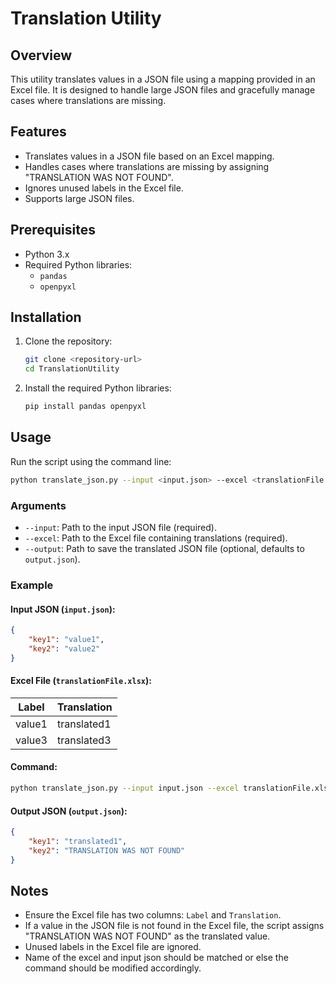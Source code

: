 # Translation Utility

## Overview
This utility translates values in a JSON file using a mapping provided in an Excel file. It is designed to handle large JSON files and gracefully manage cases where translations are missing.

## Features
- Translates values in a JSON file based on an Excel mapping.
- Handles cases where translations are missing by assigning "TRANSLATION WAS NOT FOUND".
- Ignores unused labels in the Excel file.
- Supports large JSON files.

## Prerequisites
- Python 3.x
- Required Python libraries:
  - `pandas`
  - `openpyxl`

## Installation
1. Clone the repository:
   ```bash
   git clone <repository-url>
   cd TranslationUtility
   ```
2. Install the required Python libraries:
   ```bash
   pip install pandas openpyxl
   ```

## Usage
Run the script using the command line:
```bash
python translate_json.py --input <input.json> --excel <translationFile.xlsx> --output <output.json>
```

### Arguments
- `--input`: Path to the input JSON file (required).
- `--excel`: Path to the Excel file containing translations (required).
- `--output`: Path to save the translated JSON file (optional, defaults to `output.json`).

### Example
#### Input JSON (`input.json`):
```json
{
    "key1": "value1",
    "key2": "value2"
}
```

#### Excel File (`translationFile.xlsx`):
| Label   | Translation |
|---------|-------------|
| value1  | translated1 |
| value3  | translated3 |

#### Command:
```bash
python translate_json.py --input input.json --excel translationFile.xlsx --output output.json
```

#### Output JSON (`output.json`):
```json
{
    "key1": "translated1",
    "key2": "TRANSLATION WAS NOT FOUND"
}
```

## Notes
- Ensure the Excel file has two columns: `Label` and `Translation`.
- If a value in the JSON file is not found in the Excel file, the script assigns "TRANSLATION WAS NOT FOUND" as the translated value.
- Unused labels in the Excel file are ignored.
- Name of the excel and input json should be matched or else the command should be modified accordingly.